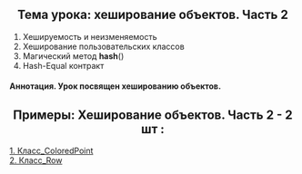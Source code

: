 <h2 style="text-align:center">Тема урока: хеширование объектов. Часть 2</h2>

1. Хешируемость и неизменяемость
2. Хеширование пользовательских классов
3. Магический метод __hash__()
3. Hash-Equal контракт


#### Аннотация. Урок посвящен хешированию объектов.
<h2 style="text-align:center"> Примеры:  Хеширование объектов. Часть 2 - 2 шт :</h2>

<div>
<a href="https://github.com/kolesnikovvitaliy/pokolenie_python_oop/tree/main/5_Магические методы/5_10_Хеширование_объектов_Часть_2/5_10_14_Класс_ColoredPoint">1. Класс_ColoredPoint</a>  &nbsp; 
</div>
<div>
<a href="https://github.com/kolesnikovvitaliy/pokolenie_python_oop/tree/main/5_Магические методы/5_10_Хеширование_объектов_Часть_2/5_10_15_Класс_Row">2. Класс_Row</a>  &nbsp; 
</div>
